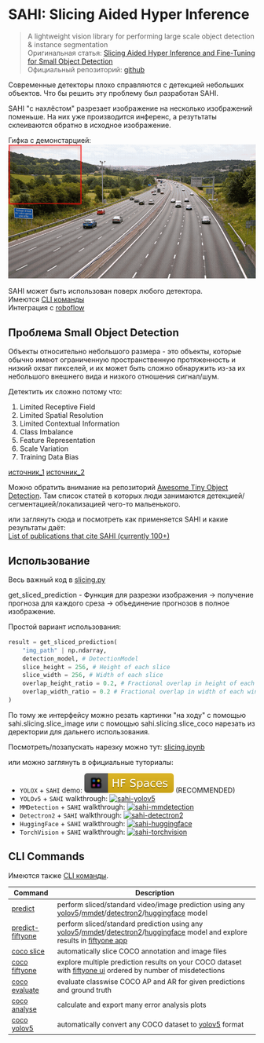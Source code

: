 # SAHI: Slicing Aided Hyper Inference 
> A lightweight vision library for performing large scale object detection & instance segmentation  
> Оригинальная статья: [Slicing Aided Hyper Inference and Fine-Tuning for Small Object Detection](https://ieeexplore.ieee.org/document/9897990)  
> Официальный репозиторий: [github](https://github.com/obss/sahi)
  

Современные детекторы плохо справляются с детекцией небольших объектов. 
    Что бы решить эту проблему был разработан SAHI.  

SAHI "с нахлёстом" разрезает изображение на несколько 
    изображений поменьше. На них уже производится инференс, 
    а резутьтаты склеиваются обратно в исходное изображение.

Гифка с демонстарцией:  
<img width="700" alt="teaser" src="https://raw.githubusercontent.com/obss/sahi/main/resources/sliced_inference.gif">  

SAHI может быть использован поверх любого детектора.  
Имеются [CLI команды](https://github.com/obss/sahi/blob/main/docs/cli.md#predict-command-usage)  
Интеграция с [roboflow](https://blog.roboflow.com/how-to-use-sahi-to-detect-small-objects/)  



## Проблема Small Object Detection  

Объекты относительно небольшого размера -
    это объекты, которые обычно имеют ограниченную пространственную 
    протяженность и низкий охват пикселей, и их может быть сложно 
    обнаружить из-за их небольшого внешнего вида и низкого отношения 
    сигнал/шум.

Детектить их сложно потому что: 
1. Limited Receptive Field
2. Limited Spatial Resolution
3. Limited Contextual Information
4. Class Imbalance
5. Feature Representation
6. Scale Variation
7. Training Data Bias  

[источник_1][1] [источник_2][2]  

Можно обратить внимание на репозиторий 
[Awesome Tiny Object Detection](https://github.com/kuanhungchen/awesome-tiny-object-detection).
Там список статей в которых люди занимаются детекцией/сегментацией/локализацией чего-то мальенького.

или заглянуть сюда и посмотреть как применяется SAHI и какие результаты даёт:   
[List of publications that cite SAHI (currently 100+)](https://scholar.google.com/scholar?hl=en&as_sdt=2005&sciodt=0,5&cites=14065474760484865747&scipsc=&q=&scisbd=1)

## Использование

Весь важный код в [slicing.py](https://github.com/obss/sahi/blob/main/sahi/slicing.py) 

get_sliced_prediction - Функция для разрезки изображения -> 
    получение прогноза для каждого среза -> объединение прогнозов в полное изображение.  

Простой вариант использования:
```python
result = get_sliced_prediction(
    "img_path" | np.ndarray,
    detection_model, # DetectionModel
    slice_height = 256, # Height of each slice
    slice_width = 256, # Width of each slice
    overlap_height_ratio = 0.2, # Fractional overlap in height of each window (e.g. an overlap of 0.2 for a window of size 512 yields an overlap of 102 pixels). 
    overlap_width_ratio = 0.2 # Fractional overlap in width of each window
)
```
По тому же интерфейсу можно резать картинки "на ходу" с помощью sahi.slicing.slice_image 
    или с помощью sahi.slicing.slice_coco нарезать из деректории для дальнего использования. 

Посмотреть/позапускать нарезку можно тут: [slicing.ipynb](https://github.com/obss/sahi/blob/main/demo/slicing.ipynb)

или можно заглянуть в официальные туториалы:

- `YOLOX` + `SAHI` demo: <a href="https://huggingface.co/spaces/fcakyon/sahi-yolox"><img src="https://raw.githubusercontent.com/obss/sahi/main/resources/hf_spaces_badge.svg" alt="sahi-yolox"></a> (RECOMMENDED)
- `YOLOv5` + `SAHI` walkthrough: <a href="https://colab.research.google.com/github/obss/sahi/blob/main/demo/inference_for_yolov5.ipynb"><img src="https://colab.research.google.com/assets/colab-badge.svg" alt="sahi-yolov5"></a>
- `MMDetection` + `SAHI` walkthrough: <a href="https://colab.research.google.com/github/obss/sahi/blob/main/demo/inference_for_mmdetection.ipynb"><img src="https://colab.research.google.com/assets/colab-badge.svg" alt="sahi-mmdetection"></a>
- `Detectron2` + `SAHI` walkthrough: <a href="https://colab.research.google.com/github/obss/sahi/blob/main/demo/inference_for_detectron2.ipynb"><img src="https://colab.research.google.com/assets/colab-badge.svg" alt="sahi-detectron2"></a>
- `HuggingFace` + `SAHI` walkthrough: <a href="https://colab.research.google.com/github/obss/sahi/blob/main/demo/inference_for_huggingface.ipynb"><img src="https://colab.research.google.com/assets/colab-badge.svg" alt="sahi-huggingface"></a> 
- `TorchVision` + `SAHI` walkthrough: <a href="https://colab.research.google.com/github/obss/sahi/blob/main/demo/inference_for_torchvision.ipynb"><img src="https://colab.research.google.com/assets/colab-badge.svg" alt="sahi-torchvision"></a> 


## CLI Commands

Имеются также [CLI команды](https://github.com/obss/sahi/blob/main/docs/cli.md#predict-command-usage).

| Command                                                                                               | Description                                                                                                                                                                                                                                                                                                                                                                             |
| ----------------------------------------------------------------------------------------------------- | --------------------------------------------------------------------------------------------------------------------------------------------------------------------------------------------------------------------------------------------------------------------------------------------------------------------------------------------------------------------------------------- |
| [predict](https://github.com/obss/sahi/blob/main/docs/cli.md#predict-command-usage)                   | perform sliced/standard video/image prediction using any [yolov5](https://github.com/ultralytics/yolov5)/[mmdet](https://github.com/open-mmlab/mmdetection)/[detectron2](https://github.com/facebookresearch/detectron2)/[huggingface](https://huggingface.co/models?pipeline_tag=object-detection&sort=downloads) model                                                                |
| [predict-fiftyone](https://github.com/obss/sahi/blob/main/docs/cli.md#predict-fiftyone-command-usage) | perform sliced/standard prediction using any [yolov5](https://github.com/ultralytics/yolov5)/[mmdet](https://github.com/open-mmlab/mmdetection)/[detectron2](https://github.com/facebookresearch/detectron2)/[huggingface](https://huggingface.co/models?pipeline_tag=object-detection&sort=downloads) model and explore results in [fiftyone app](https://github.com/voxel51/fiftyone) |
| [coco slice](https://github.com/obss/sahi/blob/main/docs/cli.md#coco-slice-command-usage)             | automatically slice COCO annotation and image files                                                                                                                                                                                                                                                                                                                                     |
| [coco fiftyone](https://github.com/obss/sahi/blob/main/docs/cli.md#coco-fiftyone-command-usage)       | explore multiple prediction results on your COCO dataset with [fiftyone ui](https://github.com/voxel51/fiftyone) ordered by number of misdetections                                                                                                                                                                                                                                     |
| [coco evaluate](https://github.com/obss/sahi/blob/main/docs/cli.md#coco-evaluate-command-usage)       | evaluate classwise COCO AP and AR for given predictions and ground truth                                                                                                                                                                                                                                                                                                                |
| [coco analyse](https://github.com/obss/sahi/blob/main/docs/cli.md#coco-analyse-command-usage)         | calculate and export many error analysis plots                                                                                                                                                                                                                                                                                                                                          |
| [coco yolov5](https://github.com/obss/sahi/blob/main/docs/cli.md#coco-yolov5-command-usage)           | automatically convert any COCO dataset to [yolov5](https://github.com/ultralytics/yolov5) format                                                                                                                                                                                                                                                                                        |

[1]: https://learnopencv.com/slicing-aided-hyper-inference/ 
[2]: https://encord.com/blog/slicing-aided-hyper-inference-explained/
